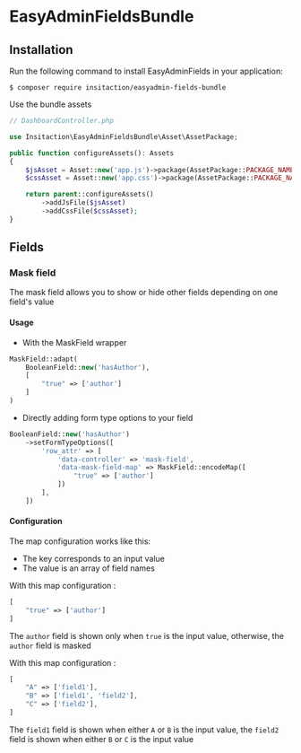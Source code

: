 # EasyAdminFieldsBundle

## Installation

Run the following command to install EasyAdminFields in your application:

```shell
$ composer require insitaction/easyadmin-fields-bundle
```

Use the bundle assets

```php
// DashboardController.php

use Insitaction\EasyAdminFieldsBundle\Asset\AssetPackage;

public function configureAssets(): Assets
{
    $jsAsset = Asset::new('app.js')->package(AssetPackage::PACKAGE_NAME);
    $cssAsset = Asset::new('app.css')->package(AssetPackage::PACKAGE_NAME);

    return parent::configureAssets()
        ->addJsFile($jsAsset)
        ->addCssFile($cssAsset);
}
```

## Fields

### Mask field

The mask field allows you to show or hide other fields depending on one field's value

#### Usage

- With the MaskField wrapper

```php
MaskField::adapt(
    BooleanField::new('hasAuthor'),
    [
        "true" => ['author']
    ]
)
```

- Directly adding form type options to your field

```php
BooleanField::new('hasAuthor')
    ->setFormTypeOptions([ 
        'row_attr' => [
            'data-controller' => 'mask-field',
            'data-mask-field-map' => MaskField::encodeMap([
                "true" => ['author']
            ])
        ],
    ])
```

#### Configuration

The map configuration works like this:

- The key corresponds to an input value
- The value is an array of field names

With this map configuration :

```php
[
    "true" => ['author']
]
```

The `author` field is shown only when `true` is the input value, otherwise, the `author` field is masked

With this map configuration :

```php
[
    "A" => ['field1'],
    "B" => ['field1', 'field2'],
    "C" => ['field2'],
]
```

The `field1` field is shown when either `A` or `B` is the input value, the `field2` field is shown when either `B`
or `C` is the input value